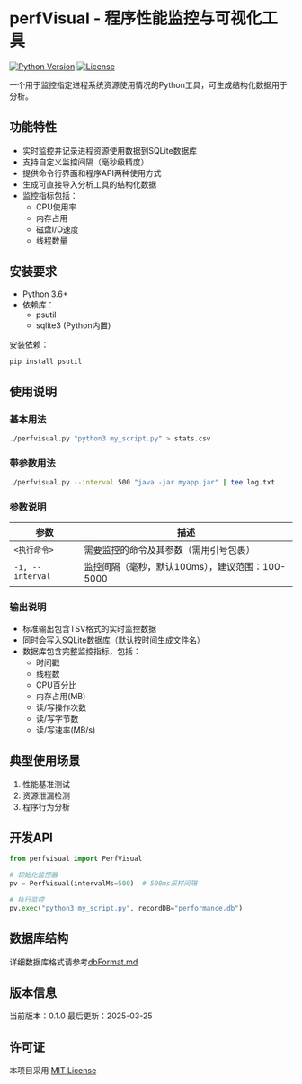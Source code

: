 # perfVisual - 程序性能监控与可视化工具

[![Python Version](https://img.shields.io/badge/python-3.6+-blue.svg)](https://www.python.org/)
[![License](https://img.shields.io/badge/license-MIT-green.svg)](LICENSE)

一个用于监控指定进程系统资源使用情况的Python工具，可生成结构化数据用于分析。

## 功能特性

- 实时监控并记录进程资源使用数据到SQLite数据库
- 支持自定义监控间隔（毫秒级精度）
- 提供命令行界面和程序API两种使用方式
- 生成可直接导入分析工具的结构化数据
- 监控指标包括：
  - CPU使用率
  - 内存占用
  - 磁盘I/O速度
  - 线程数量

## 安装要求

- Python 3.6+
- 依赖库：
  - psutil
  - sqlite3 (Python内置)

安装依赖：
```bash
pip install psutil
```

## 使用说明

### 基本用法

```bash
./perfvisual.py "python3 my_script.py" > stats.csv
```

### 带参数用法

```bash
./perfvisual.py --interval 500 "java -jar myapp.jar" | tee log.txt
```

### 参数说明

| 参数 | 描述 |
|------|------|
| `<执行命令>` | 需要监控的命令及其参数（需用引号包裹） |
| `-i, --interval` | 监控间隔（毫秒，默认100ms），建议范围：100-5000 |

### 输出说明

- 标准输出包含TSV格式的实时监控数据
- 同时会写入SQLite数据库（默认按时间生成文件名）
- 数据库包含完整监控指标，包括：
  - 时间戳
  - 线程数
  - CPU百分比
  - 内存占用(MB)
  - 读/写操作次数
  - 读/写字节数
  - 读/写速率(MB/s)

## 典型使用场景

1. 性能基准测试
2. 资源泄漏检测
3. 程序行为分析

## 开发API

```python
from perfvisual import PerfVisual

# 初始化监控器
pv = PerfVisual(intervalMs=500)  # 500ms采样间隔

# 执行监控
pv.exec("python3 my_script.py", recordDB="performance.db")
```

## 数据库结构

详细数据库格式请参考[dbFormat.md](dbFormat.md)

## 版本信息

当前版本：0.1.0
最后更新：2025-03-25


## 许可证

本项目采用 [MIT License](LICENSE)

